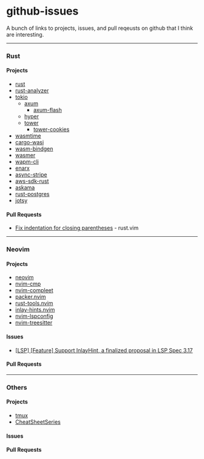 # github-issues
A bunch of links to projects, issues, and pull reqeusts on github that I think are interesting.

---
### Rust

#### Projects
- [rust](https://github.com/rust-lang/rust)
- [rust-analyzer](https://github.com/rust-analyzer/rust-analyzer)
- [tokio](https://github.com/tokio-rs/tokio)
    * [axum](https://github.com/tokio-rs/axum)
        - [axum-flash](https://github.com/davidpdrsn/axum-flash)
        <!-- - [AxumCSRF](https://github.com/AscendingCreations/AxumCSRF) -->
    * [hyper](https://github.com/hyperium/hyper)
    * [tower](https://github.com/tower-rs/tower)
        - [tower-cookies](https://github.com/imbolc/tower-cookies)
- [wasmtime](https://github.com/bytecodealliance/wasmtime)
- [cargo-wasi](https://github.com/bytecodealliance/cargo-wasi)
- [wasm-bindgen](https://github.com/rustwasm/wasm-bindgen)
- [wasmer](https://github.com/wasmerio/wasmer)
- [wapm-cli](https://github.com/wasmerio/wapm-cli)
- [enarx](https://github.com/enarx/enarx)
- [async-stripe](https://github.com/arlyon/async-stripe)
- [aws-sdk-rust](https://github.com/awslabs/aws-sdk-rust)
- [askama](https://github.com/djc/askama)
- [rust-postgres](https://github.com/sfackler/rust-postgres)
- [jotsy](https://github.com/ohsayan/jotsy)

#### Pull Requests
- [Fix indentation for closing parentheses](https://github.com/rust-lang/rust.vim/pull/444) - rust.vim

---
### Neovim

#### Projects
- [neovim](https://github.com/neovim/neovim)
- [nvim-cmp](https://github.com/hrsh7th/nvim-cmp)
- [nvim-compleet](https://github.com/noib3/nvim-compleet)
- [packer.nvim](https://github.com/wbthomason/packer.nvim)
- [rust-tools.nvim](https://github.com/simrat39/rust-tools.nvim)
- [inlay-hints.nvim](https://github.com/simrat39/inlay-hints.nvim)
- [nvim-lspconfig](https://github.com/neovim/nvim-lspconfig)
- [nvim-treesitter](https://github.com/nvim-treesitter/nvim-treesitter)

#### Issues
- [[LSP] [Feature] Support InlayHint, a finalized proposal in LSP Spec 3.17](https://github.com/neovim/neovim/issues/18086)

#### Pull Requests

---
### Others

#### Projects
- [tmux](https://github.com/tmux/tmux)
- [CheatSheetSeries](https://github.com/OWASP/CheatSheetSeries)

#### Issues

#### Pull Requests

